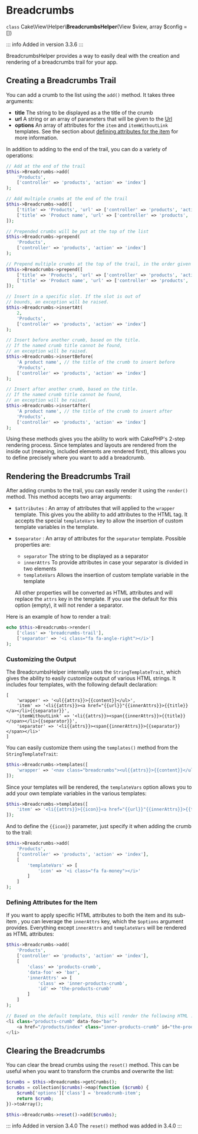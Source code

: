 # Breadcrumbs

`class` Cake\\View\\Helper\\**BreadcrumbsHelper**(View $view, array $config = [])

::: info Added in version 3.3.6
:::

BreadcrumbsHelper provides a way to easily deal with the creation and rendering
of a breadcrumbs trail for your app.

## Creating a Breadcrumbs Trail

You can add a crumb to the list using the `add()` method. It takes three
arguments:

- **title** The string to be displayed as a the title of the crumb
- **url** A string or an array of parameters that will be given to the
  [Url](../../views/helpers/url)
- **options** An array of attributes for the `item` and `itemWithoutLink`
  templates. See the section about [defining attributes for the item](#defining_attributes_item) for more information.

In addition to adding to the end of the trail, you can do a variety of operations:

``` php
// Add at the end of the trail
$this->Breadcrumbs->add(
    'Products',
    ['controller' => 'products', 'action' => 'index']
);

// Add multiple crumbs at the end of the trail
$this->Breadcrumbs->add([
    ['title' => 'Products', 'url' => ['controller' => 'products', 'action' => 'index']],
    ['title' => 'Product name', 'url' => ['controller' => 'products', 'action' => 'view', 1234]]
]);

// Prepended crumbs will be put at the top of the list
$this->Breadcrumbs->prepend(
    'Products',
    ['controller' => 'products', 'action' => 'index']
);

// Prepend multiple crumbs at the top of the trail, in the order given
$this->Breadcrumbs->prepend([
    ['title' => 'Products', 'url' => ['controller' => 'products', 'action' => 'index']],
    ['title' => 'Product name', 'url' => ['controller' => 'products', 'action' => 'view', 1234]]
]);

// Insert in a specific slot. If the slot is out of
// bounds, an exception will be raised.
$this->Breadcrumbs->insertAt(
    2,
    'Products',
    ['controller' => 'products', 'action' => 'index']
);

// Insert before another crumb, based on the title.
// If the named crumb title cannot be found,
// an exception will be raised.
$this->Breadcrumbs->insertBefore(
    'A product name', // the title of the crumb to insert before
    'Products',
    ['controller' => 'products', 'action' => 'index']
);

// Insert after another crumb, based on the title.
// If the named crumb title cannot be found,
// an exception will be raised.
$this->Breadcrumbs->insertAfter(
    'A product name', // the title of the crumb to insert after
    'Products',
    ['controller' => 'products', 'action' => 'index']
);
```

Using these methods gives you the ability to work with CakePHP's 2-step
rendering process. Since templates and layouts are rendered from the inside out
(meaning, included elements are rendered first), this allows you to define
precisely where you want to add a breadcrumb.

## Rendering the Breadcrumbs Trail

After adding crumbs to the trail, you can easily render it using the
`render()` method. This method accepts two array arguments:

- `$attributes` : An array of attributes that will applied to the `wrapper`
  template. This gives you the ability to add attributes to the HTML tag. It
  accepts the special `templateVars` key to allow the insertion of custom
  template variables in the template.

- `$separator` : An array of attributes for the `separator` template.
  Possible properties are:

  - `separator` The string to be displayed as a separator
  - `innerAttrs` To provide attributes in case your separator is divided
    in two elements
  - `templateVars` Allows the insertion of custom template variable in the
    template

  All other properties will be converted as HTML attributes and will replace
  the `attrs` key in the template. If you use the default for this option
  (empty), it will not render a separator.

Here is an example of how to render a trail:

``` php
echo $this->Breadcrumbs->render(
    ['class' => 'breadcrumbs-trail'],
    ['separator' => '<i class="fa fa-angle-right"></i>']
);
```

### Customizing the Output

The BreadcrumbsHelper internally uses the `StringTemplateTrait`, which gives
the ability to easily customize output of various HTML strings.
It includes four templates, with the following default declaration:

    [
        'wrapper' => '<ul{{attrs}}>{{content}}</ul>',
        'item' => '<li{{attrs}}><a href="{{url}}"{{innerAttrs}}>{{title}}</a></li>{{separator}}',
        'itemWithoutLink' => '<li{{attrs}}><span{{innerAttrs}}>{{title}}</span></li>{{separator}}',
        'separator' => '<li{{attrs}}><span{{innerAttrs}}>{{separator}}</span></li>'
    ]

You can easily customize them using the `templates()` method from the
`StringTemplateTrait`:

``` php
$this->Breadcrumbs->templates([
    'wrapper' => '<nav class="breadcrumbs"><ul{{attrs}}>{{content}}</ul></nav>',
]);
```

Since your templates will be rendered, the `templateVars` option
allows you to add your own template variables in the various templates:

``` php
$this->Breadcrumbs->templates([
    'item' => '<li{{attrs}}>{{icon}}<a href="{{url}}"{{innerAttrs}}>{{title}}</a></li>{{separator}}'
]);
```

And to define the `{{icon}}` parameter, just specify it when adding the
crumb to the trail:

``` php
$this->Breadcrumbs->add(
    'Products',
    ['controller' => 'products', 'action' => 'index'],
    [
        'templateVars' => [
            'icon' => '<i class="fa fa-money"></i>'
        ]
    ]
);
```

<a id="defining_attributes_item"></a>

### Defining Attributes for the Item

If you want to apply specific HTML attributes to both the item and its sub-item
, you can leverage the `innerAttrs` key, which the `$options` argument
provides. Everything except `innerAttrs` and `templateVars` will be
rendered as HTML attributes:

``` php
$this->Breadcrumbs->add(
    'Products',
    ['controller' => 'products', 'action' => 'index'],
    [
        'class' => 'products-crumb',
        'data-foo' => 'bar',
        'innerAttrs' => [
            'class' => 'inner-products-crumb',
            'id' => 'the-products-crumb'
        ]
    ]
);

// Based on the default template, this will render the following HTML :
<li class="products-crumb" data-foo="bar">
    <a href="/products/index" class="inner-products-crumb" id="the-products-crumb">Products</a>
</li>
```

## Clearing the Breadcrumbs

You can clear the bread crumbs using the `reset()` method. This can be useful
when you want to transform the crumbs and overwrite the list:

``` php
$crumbs = $this->Breadcrumbs->getCrumbs();
$crumbs = collection($crumbs)->map(function ($crumb) {
    $crumb['options']['class'] = 'breadcrumb-item';
    return $crumb;
})->toArray();

$this->Breadcrumbs->reset()->add($crumbs);
```

::: info Added in version 3.4.0
The `reset()` method was added in 3.4.0
:::
